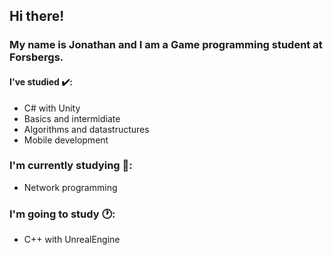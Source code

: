 ## Hi there!

### My name is Jonathan and I am a Game programming student at Forsbergs.
#### I've studied ✔️:
* C# with Unity  
* Basics and intermidiate
* Algorithms and datastructures
* Mobile development

### I'm currently studying 📘:
* Network programming

### I'm going to study 🕐:
* C++ with UnrealEngine



<!--
**JonathanJonsson/JonathanJonsson** is a ✨ _special_ ✨ repository because its `README.md` (this file) appears on your GitHub profile.

Here are some ideas to get you started:

- 🔭 I’m currently working on ...
- 🌱 I’m currently learning ...
- 👯 I’m looking to collaborate on ...
- 🤔 I’m looking for help with ...
- 💬 Ask me about ...
- 📫 How to reach me: ...
- 😄 Pronouns: ...
- ⚡ Fun fact: ...
-->
